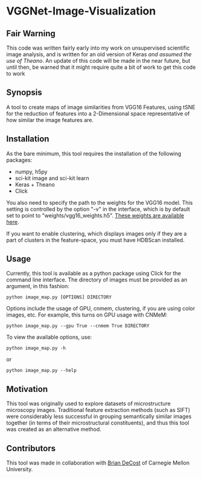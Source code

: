 # VGGNet-Image-Visualization

## Fair Warning

This code was written fairly early into my work on unsupervised scientific image analysis,  and is written for an old version of Keras *and assumed the use of Theano*. An update of this code will be made in the near future, but until then, be warned that it might require quite a bit of work to get this code to work 

## Synopsis

A tool to create maps of image similarities from VGG16 Features, using tSNE for the reduction of features into a 2-Dimensional space representative of how similar the image features are.

## Installation

As the bare minimum, this tool requires the installation of the following packages:
- numpy, h5py
- sci-kit image and sci-kit learn
- Keras + Theano
- Click

You also need to specify the path to the weights for the VGG16 model. This setting is controlled by the option "-v" in the interface, which is by default set to point to "weights/vgg16_weights.h5". [These weights are available here](https://drive.google.com/a/andrew.cmu.edu/file/d/0Bz7KyqmuGsilT0J5dmRCM0ROVHc).

If you want to enable clustering, which displays images only if they are a part of clusters in the feature-space, you must have HDBScan installed.

## Usage

Currently, this tool is available as a python package using Click for the command line interface. The directory of images must be provided as an argument, in this fashion:
```
python image_map.py [OPTIONS] DIRECTORY
```
Options include the usage of GPU, cnmem, clustering, if you are using color images, etc. For example, this turns on GPU usage with CNMeM:
```
python image_map.py --gpu True --cnmem True DIRECTORY
```
To view the available options, use:
```
python image_map.py -h
```
or
```
python image_map.py --help
```

## Motivation

This tool was originally used to explore datasets of microstructure microscopy images. Traditional feature extraction methods (such as SIFT) were considerably less successful in grouping semantically similar images together (in terms of their microstructural constituents), and thus this tool was created as an alternative method.

## Contributors

This tool was made in collaboration with [Brian DeCost](https://github.com/bdecost) of Carnegie Mellon University.
